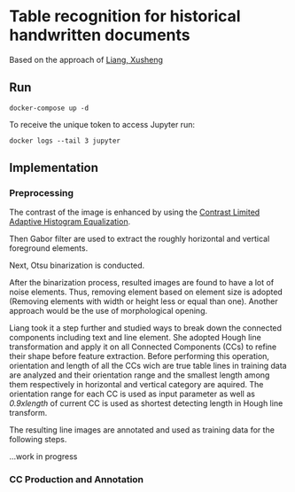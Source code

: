 # Table recognition for historical handwritten documents
Based on the approach of [Liang, Xusheng](http://www.diva-portal.org/smash/record.jsf?pid=diva2:1292198)

## Run
```
docker-compose up -d
```
To receive the unique token to access Jupyter run:
```
docker logs --tail 3 jupyter
```

## Implementation

### Preprocessing

The contrast of the image is enhanced by using the [Contrast Limited Adaptive Histogram Equalization](https://docs.opencv.org/3.1.0/d5/daf/tutorial_py_histogram_equalization.html).

Then Gabor filter are used to extract the roughly horizontal and vertical foreground elements.

Next, Otsu binarization is conducted.

After the binarization process, resulted images are found to have a lot of noise elements. Thus, removing element based on element size is adopted (Removing elements with width or height less or equal than one). Another approach would be the use of morphological opening.

Liang took it a step further and studied ways to break down the connected components including text and line element. She adopted Hough line transformation and apply it on all Connected Components (CCs) to refine their shape before feature extraction. Before performing this operation, orientation and length of all the CCs wich are true table lines in training data are analyzed and their orientation range and the smallest length among them respectively in horizontal and vertical category are aquired. The orientation range for each CC is used as input parameter as well as *0.9xlength* of current CC is used as shortest detecting length in Hough line transform.

The resulting line images are annotated and used as training data for the following steps.

...work in progress

### CC Production and Annotation
